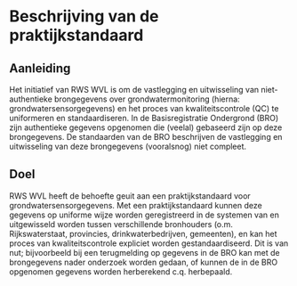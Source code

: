 Beschrijving van de praktijkstandaard
=====================================

Aanleiding
----------

Het initiatief van RWS WVL is om de vastlegging en uitwisseling van
niet-authentieke brongegevens over grondwatermonitoring (hierna:
grondwatersensorgegevens) en het proces van kwaliteitscontrole (QC) te
uniformeren en standaardiseren. In de Basisregistratie Ondergrond (BRO) zijn
authentieke gegevens opgenomen die (veelal) gebaseerd zijn op deze brongegevens.
De standaarden van de BRO beschrijven de vastlegging en uitwisseling van deze
brongegevens (vooralsnog) niet compleet.

Doel
----

RWS WVL heeft de behoefte geuit aan een praktijkstandaard voor
grondwatersensorgegevens. Met een praktijkstandaard kunnen deze gegevens op
uniforme wijze worden geregistreerd in de systemen van en uitgewisseld worden
tussen verschillende bronhouders (o.m. Rijkswaterstaat, provincies,
drinkwaterbedrijven, gemeenten), en kan het proces van kwaliteitscontrole
expliciet worden gestandaardiseerd. Dit is van nut; bijvoorbeeld bij een
terugmelding op gegevens in de BRO kan met de brongegevens nader onderzoek
worden gedaan, of kunnen de in de BRO opgenomen gegevens worden herberekend c.q.
herbepaald.
